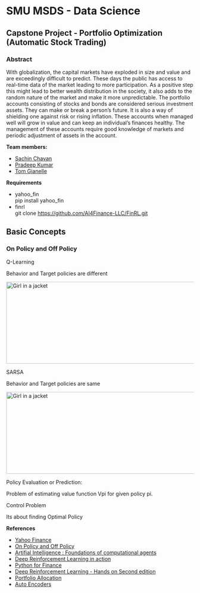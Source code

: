 # SMU MSDS - Data Science
## Capstone Project - Portfolio Optimization (Automatic Stock Trading)

### Abstract

With globalization, the capital markets have exploded in size and value and are exceedingly difficult to predict. These days the public has access to real-time data of the market leading to more participation. As a positive step this might lead to better wealth distribution in the society, it also adds to the random nature of the market and make it more unpredictable. The portfolio accounts consisting of stocks and bonds are considered serious investment assets. They can make or break a person’s future. It is also a way of shielding one against risk or rising inflation. These accounts when managed well will grow in value and can keep an individual’s finances healthy. The management of these accounts require good knowledge of markets and periodic adjustment of assets in the account.  


**Team members:**

- <a href="https://github.com/sachinac/CapStone"> Sachin Chavan </a>
- <a href="https://github.com/pradeep17j/CapStone"> Pradeep Kumar </a>
- <a href="https://github.com/tgianelle/CapStone"> Tom Gianelle </a>

**Requirements**

- yahoo_fin <br>
  pip install yahoo_fin<br>
- finrl<br>
 git clone https://github.com/AI4Finance-LLC/FinRL.git<br>

## Basic Concepts

### On Policy and Off Policy



Q-Learning

Behavior and Target policies are different

<img src="https://leimao.github.io/images/blog/2019-03-14-RL-On-Policy-VS-Off-Policy/q-learning.png" alt="Girl in a jacket" width="640" height="220">


SARSA 

Behavior and Target policies are same

<img src="https://leimao.github.io/images/blog/2019-03-14-RL-On-Policy-VS-Off-Policy/sarsa.png" alt="Girl in a jacket" width="640" height="220">


Policy Evaluation or Prediction:

Problem of estimating value function Vpi for given policy pi.


Control Problem

Its about finding Optimal Policy


**References**



- <a href="http://theautomatic.net/2018/01/25/coding-yahoo_fin-package/"> Yahoo Finance </a> 
- <a href="https://leimao.github.io/blog/RL-On-Policy-VS-Off-Policy/"> On Policy and Off Policy </a>
- <a href="http://artint.info/2e/html/ArtInt2e.Ch12.S1.html"> Artifial Intelligence : Foundations of computational agents </a>
- <a href="https://learning.oreilly.com/library/view/deep-reinforcement-learning/9781617295430/kindle_split_013.html">Deep Reinforcement Learning in action</a>
- <a href="https://learning.oreilly.com/library/view/python-for-finance/9781492024323/ch20.html#portfolio_valuation"> Python for Finance</a>
- <a href="https://learning.oreilly.com/library/view/deep-reinforcement-learning/9781838826994/Text/Chapter_2.xhtml#_idParaDest-34"> Deep Reinforcement Learning - Hands on Second edition </a>
- <a href="https://towardsdatascience.com/finrl-for-quantitative-finance-tutorial-for-portfolio-allocation-9b417660c7cd"> Portfolio Allocation </a>
- <a href="https://medium.com/pytorch/implementing-an-autoencoder-in-pytorch-19baa22647d1"> Auto Encoders </a>
